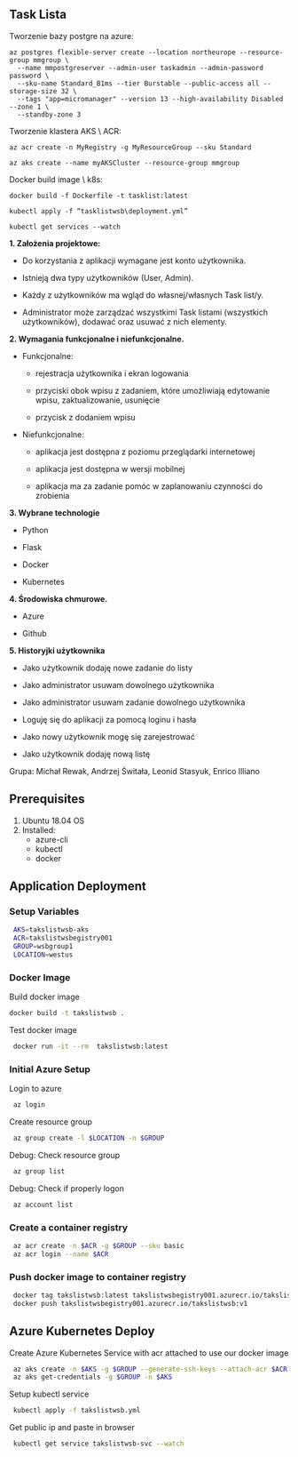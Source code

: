 

## Task Lista

Tworzenie bazy postgre na azure:
```
az postgres flexible-server create --location northeurope --resource-group mmgroup \
  --name mmpostgreserver --admin-user taskadmin --admin-password password \
  --sku-name Standard_B1ms --tier Burstable --public-access all --storage-size 32 \
  --tags "app=micromanager" --version 13 --high-availability Disabled --zone 1 \
  --standby-zone 3
  ```
  
 Tworzenie klastera AKS \ ACR:
 ```
 az acr create -n MyRegistry -g MyResourceGroup --sku Standard
 
 az aks create --name myAKSCluster --resource-group mmgroup

 ```
 Docker build image \ k8s:
 
 ```
 docker build -f Dockerfile -t tasklist:latest

 kubectl apply -f “tasklistwsb\deployment.yml”
 
 kubectl get services --watch

 ```
 

**1. Założenia projektowe:**

- Do korzystania z aplikacji wymagane jest konto użytkownika.

- Istnieją dwa typy użytkowników (User, Admin).

- Każdy z użytkowników ma wgląd do własnej/własnych Task list/y.

- Administrator może zarządzać wszystkimi Task listami (wszystkich użytkowników), dodawać oraz usuwać z nich elementy.

  

**2. Wymagania funkcjonalne i niefunkcjonalne.**

- Funkcjonalne:

  - rejestracja użytkownika i ekran logowania

  - przyciski obok wpisu z zadaniem, które umożliwiają edytowanie wpisu, zaktualizowanie, usunięcie

  - przycisk z dodaniem wpisu

- Niefunkcjonalne:

  - aplikacja jest dostępna z poziomu przeglądarki internetowej

  - aplikacja jest dostępna w wersji mobilnej

  - aplikacja ma za zadanie pomóc w zaplanowaniu czynności do zrobienia

  

**3. Wybrane technologie**

- Python

- Flask

- Docker

- Kubernetes

  

**4. Środowiska chmurowe.**

- Azure

- Github

  

**5. Historyjki użytkownika**

- Jako użytkownik dodaję nowe zadanie do listy

- Jako administrator usuwam dowolnego użytkownika

- Jako administrator usuwam zadanie dowolnego użytkownika

- Loguję się do aplikacji za pomocą loginu i hasła

- Jako nowy użytkownik mogę się zarejestrować

- Jako użytkownik dodaję nową listę

  

Grupa: Michał Rewak, Andrzej Świtała, Leonid Stasyuk, Enrico Illiano



## Prerequisites
1. Ubuntu 18.04 OS
2. Installed:
   - azure-cli
   - kubectl
   - docker
## Application Deployment
### Setup Variables
   ```bash
    AKS=takslistwsb-aks
    ACR=takslistwsbegistry001
    GROUP=wsbgroup1
    LOCATION=westus
   ```
### Docker Image
Build docker image
   ```bash
   docker build -t takslistwsb .
   ```
Test docker image
   ```bash
    docker run -it --rm  takslistwsb:latest
   ```
### Initial Azure Setup
Login to azure
   ```bash
    az login
   ```
Create resource group
   ```bash
    az group create -l $LOCATION -n $GROUP
   ```
Debug: Check resource group
   ```bash
    az group list
   ```
Debug: Check if properly logon
   ```bash
    az account list    
   ```
### Create a container registry
   ```bash
    az acr create -n $ACR -g $GROUP --sku basic
    az acr login --name $ACR
   ```
### Push docker image to container registry
   ```bash
    docker tag takslistwsb:latest takslistwsbegistry001.azurecr.io/takslistwsb:v1
    docker push takslistwsbegistry001.azurecr.io/takslistwsb:v1
   ```
## Azure Kubernetes Deploy
Create Azure Kubernetes Service with acr attached to use our docker image
   ```bash
    az aks create -n $AKS -g $GROUP --generate-ssh-keys --attach-acr $ACR
    az aks get-credentials -g $GROUP -n $AKS
   ```
Setup kubectl service
   ```bash
    kubectl apply -f takslistwsb.yml
   ```
Get public ip and paste in browser
   ```bash
    kubectl get service takslistwsb-svc --watch
   ```







